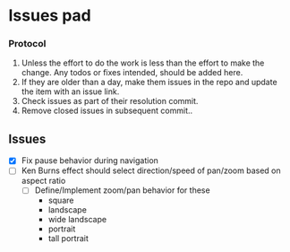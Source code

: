 # Issues pad

### Protocol

1. Unless the effort to do the work is less than the effort to make the change. Any todos or fixes intended, should be added here.
2. If they are older than a day, make them issues in the repo and update the item with an issue link.
3. Check issues as part of their resolution commit.
4. Remove closed issues in subsequent commit..

## Issues

- [x] Fix pause behavior during navigation
- [ ] Ken Burns effect should select direction/speed of pan/zoom based on aspect ratio
  - [ ] Define/Implement zoom/pan behavior for these
    - square
    - landscape
    - wide landscape
    - portrait
    - tall portrait
